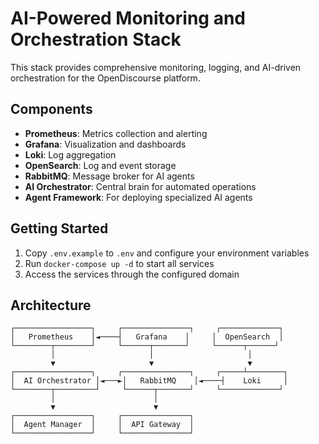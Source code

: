 # AI-Powered Monitoring and Orchestration Stack

This stack provides comprehensive monitoring, logging, and AI-driven orchestration for the OpenDiscourse platform.

## Components

- **Prometheus**: Metrics collection and alerting
- **Grafana**: Visualization and dashboards
- **Loki**: Log aggregation
- **OpenSearch**: Log and event storage
- **RabbitMQ**: Message broker for AI agents
- **AI Orchestrator**: Central brain for automated operations
- **Agent Framework**: For deploying specialized AI agents

## Getting Started

1. Copy `.env.example` to `.env` and configure your environment variables
2. Run `docker-compose up -d` to start all services
3. Access the services through the configured domain

## Architecture

```
┌─────────────────┐     ┌───────────────┐     ┌─────────────┐
│   Prometheus    │◄────┤   Grafana    │     │  OpenSearch  │
└────────┬────────┘     └──────┬───────┘     └──────┬──────┘
         │                     │                     │
         ▼                     ▼                     ▼
┌─────────────────┐     ┌───────────────┐     ┌─────┴────────┐
│  AI Orchestrator │◄───►│   RabbitMQ    │◄────┤    Loki     │
└────────┬─────────┘     └──────┬───────┘     └─────────────┘
         │                      │
         ▼                      ▼
┌─────────────────┐     ┌───────────────┐
│  Agent Manager  │     │  API Gateway  │
└─────────────────┘     └───────────────┘
```
